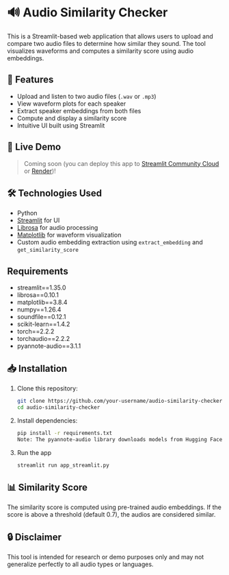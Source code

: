 # 🔊 Audio Similarity Checker

This is a Streamlit-based web application that allows users to upload and compare two audio files to determine how similar they sound. The tool visualizes waveforms and computes a similarity score using audio embeddings.

## 🧠 Features

- Upload and listen to two audio files (`.wav` or `.mp3`)
- View waveform plots for each speaker
- Extract speaker embeddings from both files
- Compute and display a similarity score
- Intuitive UI built using Streamlit

## 🚀 Live Demo

> Coming soon (you can deploy this app to [Streamlit Community Cloud](https://streamlit.io/cloud) or [Render](https://render.com))!

## 🛠️ Technologies Used

- Python
- [Streamlit](https://streamlit.io/) for UI
- [Librosa](https://librosa.org/) for audio processing
- [Matplotlib](https://matplotlib.org/) for waveform visualization
- Custom audio embedding extraction using `extract_embedding` and `get_similarity_score`

## Requirements
- streamlit==1.35.0
- librosa==0.10.1
- matplotlib==3.8.4
- numpy==1.26.4
- soundfile==0.12.1
- scikit-learn==1.4.2
- torch==2.2.2
- torchaudio==2.2.2
- pyannote-audio==3.1.1


## 📥 Installation

1. Clone this repository:
   ```bash
   git clone https://github.com/your-username/audio-similarity-checker.git
   cd audio-similarity-checker

2. Install dependencies:
   ```bash
   pip install -r requirements.txt
   Note: The pyannote-audio library downloads models from Hugging Face (e.g. pyannote/embedding). You’ll need to be logged into Hugging Face via CLI or API token, especially for some models that require authentication.

3. Run the app
   ```bash
   streamlit run app_streamlit.py


## 📊 Similarity Score

The similarity score is computed using pre-trained audio embeddings. If the score is above a threshold (default 0.7), the audios are considered similar.

## 🔒 Disclaimer

This tool is intended for research or demo purposes only and may not generalize perfectly to all audio types or languages.
